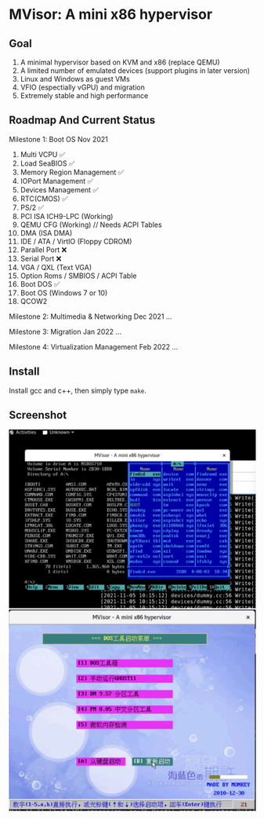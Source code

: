 # MVisor: A mini x86 hypervisor

## Goal

1. A minimal hypervisor based on KVM and x86 (replace QEMU)
2. A limited number of emulated devices (support plugins in later version)
3. Linux and Windows as guest VMs
4. VFIO (espectially vGPU) and migration
5. Extremely stable and high performance


## Roadmap And Current Status

Milestone 1: Boot OS
Nov 2021

1. Multi VCPU ✅
2. Load SeaBIOS ✅
3. Memory Region Management ✅
4. IOPort Management ✅
5. Devices Management ✅
6. RTC(CMOS) ✅
7. PS/2 ✅
8. PCI ISA ICH9-LPC (Working)
9. QEMU CFG (Working) // Needs ACPI Tables
10. DMA (ISA DMA)
11. IDE / ATA / VirtIO (Floppy CDROM)
12. Parallel Port ❌
13. Serial Port ❌
14. VGA / QXL (Text VGA)
15. Option Roms / SMBIOS / ACPI Table
16. Boot DOS ✅
17. Boot OS (Windows 7 or 10) 
18. QCOW2

Milestone 2: Multimedia & Networking
Dec 2021
...

Milestone 3: Migration
Jan 2022
...

Milestone 4: Virtualization Management
Feb 2022
...

## Install

Install gcc and c++, then simply type `make`.


## Screenshot

<img src="./docs/dos.jpg" width="640">


<img src="./docs/vbe.jpg" width="640">

